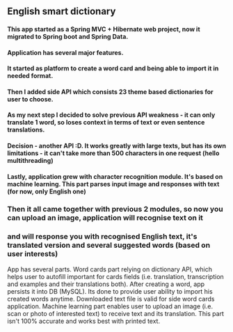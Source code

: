 ## English smart dictionary

#### This app started as a Spring MVC + Hibernate web project, now it migrated to Spring boot and Spring Data. 
#### Application has several major features. 
#### It started as platform to create a word card and being able to import it in needed format.
#### Then I added side API which consists 23 theme based dictionaries for user to choose.
#### As my next step I decided to solve previous API weakness - it can only translate 1 word, so loses context in terms of text or even sentence translations.
#### Decision - another API :D. It works greatly with large texts, but has its own limitations - it can't take more than 500 characters in one request (hello multithreading)
#### Lastly, application grew with character recognition module. It's based on machine learning. This part parses input image and responses with text (for now, only English one)
### Then it all came together with previous 2 modules, so now you can upload an image, application will recognise text on it
### and will response you with recognised English text, it's translated version and several suggested words (based on user interests)

App has several parts. Word cards part relying on dictionary API, which helps user to autofill important for 
cards fields (i.e. translation, transcription and examples and their translations both).
After creating a word, app persists it into DB (MySQL). Its done to provide user
ability to import his created words anytime. Downloaded text file is valid for side word
cards application. Machine learning part enables user to upload an image (i.e. scan or photo of interested text)
to receive text and its translation. This part isn't 100% accurate and works best with printed text.

